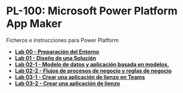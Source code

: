 # PL-100: Microsoft Power Platform App Maker

Ficheros e instrucciones para Power Platform

- **[Lab 00   - Preparación del Entorno](./Instructions/Lab00)**
- **[Lab 01   - Diseño de una Solución](./Instructions/Lab01)**
- **[Lab 02-1 - Modelo de datos y aplicación basada en modelos.](./Instructions/Lab02-1)**
- **[Lab 02-2 - Flujos de procesos de negocio y reglas de negocio](./Instructions/Lab02-2)**
- **[Lab 03-1 - Crear una aplicación de lienzo en Teams](./Instructions/Lab03-1)**
- **[Lab 03-2 - Crear una aplicación de lienzo](./Instructions/Lab03-2)**
